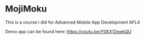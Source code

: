 # MojiMoku

This is a course i did for Advanced Mobile App Development AFL4

Demo app can be found here:
https://youtu.be/Y0XX1ZewkQU
